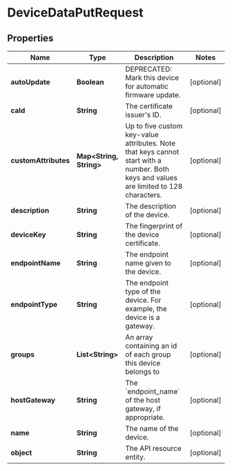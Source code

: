 
# DeviceDataPutRequest

## Properties
Name | Type | Description | Notes
------------ | ------------- | ------------- | -------------
**autoUpdate** | **Boolean** | DEPRECATED: Mark this device for automatic firmware update. |  [optional]
**caId** | **String** | The certificate issuer&#39;s ID. |  [optional]
**customAttributes** | **Map&lt;String, String&gt;** | Up to five custom key-value attributes. Note that keys cannot start with a number. Both keys and values are limited to 128 characters. |  [optional]
**description** | **String** | The description of the device. |  [optional]
**deviceKey** | **String** | The fingerprint of the device certificate. |  [optional]
**endpointName** | **String** | The endpoint name given to the device. |  [optional]
**endpointType** | **String** | The endpoint type of the device. For example, the device is a gateway. |  [optional]
**groups** | **List&lt;String&gt;** | An array containing an id of each group this device belongs to |  [optional]
**hostGateway** | **String** | The &#x60;endpoint_name&#x60; of the host gateway, if appropriate. |  [optional]
**name** | **String** | The name of the device. |  [optional]
**object** | **String** | The API resource entity. |  [optional]



